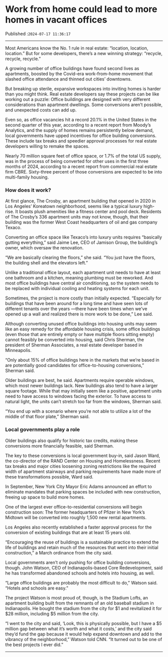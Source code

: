 # Work from home could lead to more homes in vacant offices

Published :`2024-07-17 11:36:17`

---

Most Americans know the No. 1 rule in real estate: “location, location, location.” But for some developers, there’s a new winning strategy: “recycle, recycle, recycle.”

A growing number of office buildings have found second lives as apartments, boosted by the Covid-era work-from-home movement that slashed office attendance and thinned out cities’ downtowns.

But breaking up sterile, expansive workspaces into inviting homes is harder than you might think. Real estate developers say these projects can be like working out a puzzle: Office buildings are designed with very different considerations than apartment dwellings. Some conversions aren’t possible, and unexpected costs can add up.

Even so, as office vacancies hit a record 20.1% in the United States in the second quarter of this year, according to a recent report from Moody’s Analytics, and the supply of homes remains persistently below demand, local governments have upped incentives for office building conversions. These include tax breaks and speedier approval processes for real estate developers willing to remake the spaces.

Nearly 70 million square feet of office space, or 1.7% of the total US supply, was in the process of being converted for other uses in the first three months of 2024, according to a recent report from commercial real estate firm CBRE. Sixty-three percent of those conversions are expected to be into multi-family housing.

### How does it work?

At first glance, The Crosby, an apartment building that opened in 2020 in Los Angeles’ Koreatown neighborhood, seems like a typical luxury high-rise. It boasts plush amenities like a fitness center and pool deck. Residents of The Crosby’s 336 apartment units may not know, though, that their building was the former West Coast headquarters of oil and gas company Texaco.

Converting an office space like Texaco’s into luxury units requires “basically gutting everything,” said Jaime Lee, CEO of Jamison Group, the building’s owner, which oversaw the renovation.

“We are basically clearing the floors,” she said. “You just have the floors, the building shell and the elevators left.”

Unlike a traditional office layout, each apartment unit needs to have at least one bathroom and a kitchen, meaning plumbing must be reworked. And most office buildings have central air conditioning, so the system needs to be replaced with individual cooling and heating systems for each unit.

Sometimes, the project is more costly than initially expected. “Especially for buildings that have been around for a long time and have seen lots of different tenants over the years —there have been times when we’ve opened up a wall and realized there is more work to be done,” Lee said.

Although converting unused office buildings into housing units may seem like an easy remedy for the affordable housing crisis, some office buildings (even those that are entirely empty or have multiple floors sitting empty) cannot feasibly be converted into housing, said Chris Sherman, the president of Sherman Associates, a real estate developer based in Minneapolis.

“Only about 15% of office buildings here in the markets that we’re based in are potentially good candidates for office-to-housing conversions,” Sherman said.

Older buildings are best, he said. Apartments require operable windows, which most newer buildings lack. New buildings also tend to have a larger square footage. While that may initially seem like a positive, apartment units need to have access to windows facing the exterior. To have access to natural light, the units can’t stretch too far from the windows, Sherman said.

“You end up with a scenario where you’re not able to utilize a lot of the middle of that floor plate,” Sherman said.

### Local governments play a role

Older buildings also qualify for historic tax credits, making these conversions more financially feasible, said Sherman.

The key to these conversions is local government buy-in, said Jason Ward, the co-director of the RAND Center on Housing and Homelessness. Recent tax breaks and major cities loosening zoning restrictions like the required width of apartment stairways and parking requirements have made more of these transformations possible, Ward said.

In September, New York City Mayor Eric Adams announced an effort to eliminate mandates that parking spaces be included with new construction, freeing up space to build more homes.

One of the largest ever office-to-residential conversions will begin construction soon: The former headquarters of Pfizer in New York’s Midtown will be converted into roughly 1,500 new rental apartments.

Los Angeles also recently established a faster approval process for the conversion of existing buildings that are at least 15 years old.

“Encouraging the reuse of buildings is a sustainable practice to extend the life of buildings and retain much of the resources that went into their initial construction,” a March ordinance from the city said.

Local governments aren’t only pushing for office building conversions, though. John Watson, CEO of Indianapolis-based Core Redevelopment, said he has transformed abandoned schools and hotels into housing, as well.

“Large office buildings are probably the most difficult to do,” Watson said. “Hotels and schools are easy.”

The project Watson is most proud of, though, is the Stadium Lofts, an apartment building built from the remnants of an old baseball stadium in Indianapolis. He bought the stadium from the city for $1 and revitalized it for $28 million, including $5 million from the city.

“I went to the city and said, ‘Look, this is physically possible, but I have a $5 million gap between what it’s worth and what it costs,’ and the city said they’d fund the gap because it would help expand downtown and add to the vibrancy of the neighborhood,” Watson told CNN. “It turned out to be one of the best projects I ever did.”

---

